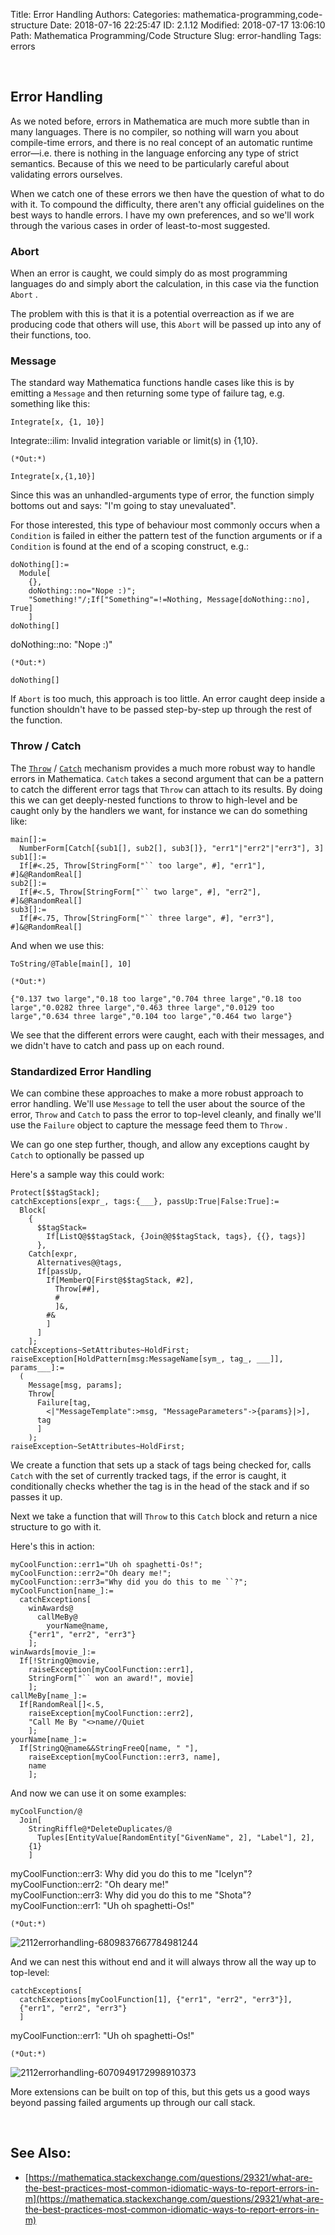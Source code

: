 Title: Error Handling
Authors: 
Categories: mathematica-programming,code-structure
Date: 2018-07-16 22:25:47
ID: 2.1.12
Modified: 2018-07-17 13:06:10
Path: Mathematica Programming/Code Structure
Slug: error-handling
Tags: errors

<a id="error-handling" style="width:0;height:0;margin:0;padding:0;">&zwnj;</a>

## Error Handling

As we noted before, errors in Mathematica are much more subtle than in many languages. There is no compiler, so nothing will warn you about compile-time errors, and there is no real concept of an automatic runtime error—i.e. there is nothing in the language enforcing any type of strict semantics. Because of this we need to be particularly careful about validating errors ourselves.

When we catch one of these errors we then have the question of what to do with it. To compound the difficulty, there aren't any official guidelines on the best ways to handle errors. I have my own preferences, and so we'll work through the various cases in order of least-to-most suggested.

### Abort

When an error is caught, we could simply do as most programming languages do and simply abort the calculation, in this case via the function  ```Abort``` .

The problem with this is that it is a potential overreaction as if we are producing code that others will use, this  ```Abort```  will be passed up into any of their functions, too.

### Message

The standard way Mathematica functions handle cases like this is by emitting a  ```Message```  and then returning some type of failure tag, e.g. something like this:

    Integrate[x, {1, 10}]


<div class='mma-message'>
 <span class='mma-message-name'>Integrate::ilim:</span>
 <span class='mma-message-text'>Invalid integration variable or limit(s) in {1,10}.</span>
</div>

    (*Out:*)
    
    Integrate[x,{1,10}]

Since this was an unhandled-arguments type of error, the function simply bottoms out and says: "I'm going to stay unevaluated". 

For those interested, this type of behaviour most commonly occurs when a  ```Condition```  is failed in either the pattern test of the function arguments or if a  ```Condition```  is found at the end of a scoping construct, e.g.:

    doNothing[]:=
      Module[
        {},
        doNothing::no="Nope :)";
        "Something!"/;If["Something"=!=Nothing, Message[doNothing::no], True]
        ]
    doNothing[]


<div class='mma-message'>
 <span class='mma-message-name'>doNothing::no:</span>
 <span class='mma-message-text'>"Nope :)"</span>
</div>

    (*Out:*)
    
    doNothing[]

If  ```Abort```  is too much, this approach is too little. An error caught deep inside a function shouldn't have to be passed step-by-step up through the rest of the function.

### Throw / Catch

The  [```Throw```](https://reference.wolfram.com/language/ref/Throw.html)  /  [```Catch```](https://reference.wolfram.com/language/ref/Catch.html)  mechanism provides a much more robust way to handle errors in Mathematica.  ```Catch```  takes a second argument that can be a pattern to catch the different error tags that  ```Throw```  can attach to its results. By doing this we can get deeply-nested functions to throw to high-level and be caught only by the handlers we want, for instance we can do something like:

    main[]:=
      NumberForm[Catch[{sub1[], sub2[], sub3[]}, "err1"|"err2"|"err3"], 3]
    sub1[]:=
      If[#<.25, Throw[StringForm["`` too large", #], "err1"], #]&@RandomReal[]
    sub2[]:=
      If[#<.5, Throw[StringForm["`` two large", #], "err2"], #]&@RandomReal[]
    sub3[]:=
      If[#<.75, Throw[StringForm["`` three large", #], "err3"], #]&@RandomReal[]

And when we use this:

    ToString/@Table[main[], 10]

    (*Out:*)
    
    {"0.137 two large","0.18 too large","0.704 three large","0.18 too large","0.0282 three large","0.463 three large","0.0129 too large","0.634 three large","0.104 too large","0.464 two large"}

We see that the different errors were caught, each with their messages, and we didn't have to catch and pass up on each round.

### Standardized Error Handling

We can combine these approaches to make a more robust approach to error handling. We'll use  ```Message```  to tell the user about the source of the error,  ```Throw```  and  ```Catch```  to pass the error to top-level cleanly, and finally we'll use the  ```Failure```  object to capture the message feed them to  ```Throw``` .

We can go one step further, though, and allow any exceptions caught by  ```Catch```  to optionally be passed up

Here's a sample way this could work:

    Protect[$$tagStack];
    catchExceptions[expr_, tags:{___}, passUp:True|False:True]:=
      Block[
        {
          $$tagStack=
            If[ListQ@$$tagStack, {Join@@$$tagStack, tags}, {{}, tags}]
          },
        Catch[expr, 
          Alternatives@@tags,
          If[passUp,
            If[MemberQ[First@$$tagStack, #2], 
              Throw[##],
              #
              ]&,
            #&
            ]
          ]
        ];
    catchExceptions~SetAttributes~HoldFirst;
    raiseException[HoldPattern[msg:MessageName[sym_, tag_, ___]], params___]:=
      (
        Message[msg, params];
        Throw[
          Failure[tag, 
            <|"MessageTemplate":>msg, "MessageParameters"->{params}|>],
          tag
          ]
        );
    raiseException~SetAttributes~HoldFirst;

We create a function that sets up a stack of tags being checked for, calls  ```Catch```  with the set of currently tracked tags, if the error is caught, it conditionally checks whether the tag is in the head of the stack and if so passes it up.

Next we take a function that will  ```Throw```  to this  ```Catch```  block and return a nice structure to go with it.

Here's this in action:

    myCoolFunction::err1="Uh oh spaghetti-Os!";
    myCoolFunction::err2="Oh deary me!";
    myCoolFunction::err3="Why did you do this to me ``?";
    myCoolFunction[name_]:=
      catchExceptions[
        winAwards@
          callMeBy@
            yourName@name,
        {"err1", "err2", "err3"}
        ];
    winAwards[movie_]:=
      If[!StringQ@movie, 
        raiseException[myCoolFunction::err1], 
        StringForm["`` won an award!", movie]
        ];
    callMeBy[name_]:=
      If[RandomReal[]<.5, 
        raiseException[myCoolFunction::err2],
        "Call Me By "<>name//Quiet
        ];
    yourName[name_]:=
      If[StringQ@name&&StringFreeQ[name, " "], 
        raiseException[myCoolFunction::err3, name],
        name
        ];

And now we can use it on some examples:

    myCoolFunction/@
      Join[
        StringRiffle@*DeleteDuplicates/@
          Tuples[EntityValue[RandomEntity["GivenName", 2], "Label"], 2],
        {1}
        ]


<div class='mma-message'>
 <span class='mma-message-name'>myCoolFunction::err3:</span>
 <span class='mma-message-text'>Why did you do this to me "Icelyn"?</span>
</div>


<div class='mma-message'>
 <span class='mma-message-name'>myCoolFunction::err2:</span>
 <span class='mma-message-text'>"Oh deary me!"</span>
</div>


<div class='mma-message'>
 <span class='mma-message-name'>myCoolFunction::err3:</span>
 <span class='mma-message-text'>Why did you do this to me "Shota"?</span>
</div>


<div class='mma-message'>
 <span class='mma-message-name'>myCoolFunction::err1:</span>
 <span class='mma-message-text'>"Uh oh spaghetti-Os!"</span>
</div>

    (*Out:*)
    
![2112errorhandling-6809837667784981244]({filename}/img/2112errorhandling-6809837667784981244.png)

And we can nest this without end and it will always throw all the way up to top-level:

    catchExceptions[
      catchExceptions[myCoolFunction[1], {"err1", "err2", "err3"}], 
      {"err1", "err2", "err3"}
      ]


<div class='mma-message'>
 <span class='mma-message-name'>myCoolFunction::err1:</span>
 <span class='mma-message-text'>"Uh oh spaghetti-Os!"</span>
</div>

    (*Out:*)
    
![2112errorhandling-6070949172998910373]({filename}/img/2112errorhandling-6070949172998910373.png)

More extensions can be built on top of this, but this gets us a good ways beyond passing failed arguments up through our call stack.

<a id="see-also" style="width:0;height:0;margin:0;padding:0;">&zwnj;</a>

## See Also:

* [https://mathematica.stackexchange.com/questions/29321/what-are-the-best-practices-most-common-idiomatic-ways-to-report-errors-in-m](https://mathematica.stackexchange.com/questions/29321/what-are-the-best-practices-most-common-idiomatic-ways-to-report-errors-in-m)